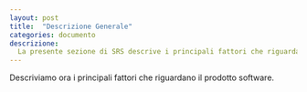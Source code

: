 ```yaml
---
layout: post
title:  "Descrizione Generale"
categories: documento
descrizione:
  La presente sezione di SRS descrive i principali fattori che riguardano il prodotto e i suoi requisiti. In sostanza, riporta le regole fondamentali per il concreto funzionamento del prodotto e per il soddisfacimento dei requisiti che verranno discussi nella sezione 3.
---
```


Descriviamo ora i principali fattori che riguardano il prodotto software.